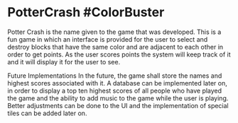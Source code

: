 # PotterCrash #ColorBuster
Potter Crash is the name given to the game that was developed. This is a fun game in which an interface is provided for the user to select 
and destroy blocks that have the same color and are adjacent to each other in order to get points. As the user scores points the system will
keep track of it and it will display it for the user to see.

Future Implementations
In the future, the game shall store the names and highest scores associated with it. A database can be implemented later on, in order to 
display a top ten highest scores of all people who have played the game and the ability to add music to the game while the user is playing. 
Better adjustments can be done to the UI and the implementation of special tiles can be added later on.
